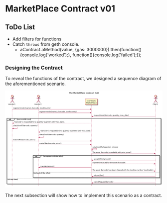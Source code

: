 # MarketPlace Contract v01

## ToDo List
* Add filters for functions
* Catch `throws` from geth console.
  * aContract.aMethod(value, {gas: 3000000}).then(function(){console.log('worked');}, function(){console.log('failed');});


### Designing the Contract

To reveal the functions of the contract, we designed a sequence diagram of the aforementioned scenario.

![Market Place Scenario (v1)](sequence_diagram.png)

The next subsection will show how to implement this scenario as a contract.

